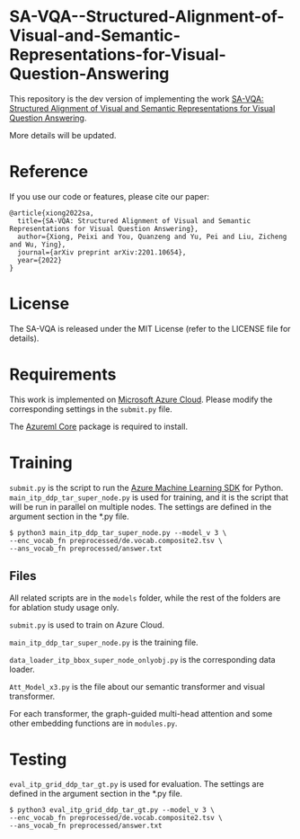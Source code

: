 # SA-VQA--Structured-Alignment-of-Visual-and-Semantic-Representations-for-Visual-Question-Answering

This repository is the dev version of implementing the work [SA-VQA: Structured Alignment of Visual and Semantic Representations for Visual Question Answering](https://arxiv.org/pdf/2201.10654.pdf). 

More details will be updated.

# Reference
If you use our code or features, please cite our paper:
```
@article{xiong2022sa,
  title={SA-VQA: Structured Alignment of Visual and Semantic Representations for Visual Question Answering},
  author={Xiong, Peixi and You, Quanzeng and Yu, Pei and Liu, Zicheng and Wu, Ying},
  journal={arXiv preprint arXiv:2201.10654},
  year={2022}
}
```

# License
The SA-VQA is released under the MIT License (refer to the LICENSE file for details).

# Requirements
This work is implemented on [Microsoft Azure Cloud](https://azure.microsoft.com/en-us/). Please modify the corresponding settings in the ```submit.py``` file.

The [Azureml Core](https://docs.microsoft.com/en-us/python/api/azureml-core/azureml.core?view=azure-ml-py) package is required to install.

# Training
```submit.py``` is the script to run the [Azure Machine Learning SDK](https://docs.microsoft.com/en-us/python/api/overview/azure/ml/?view=azure-ml-py) for Python.
```main_itp_ddp_tar_super_node.py``` is used for training, and it is the script that will be run in parallel on multiple nodes. The settings are defined in the argument section in the *.py file.

```
$ python3 main_itp_ddp_tar_super_node.py --model_v 3 \
--enc_vocab_fn preprocessed/de.vocab.composite2.tsv \
--ans_vocab_fn preprocessed/answer.txt
```

## Files
All related scripts are in the ```models``` folder, while the rest of the folders are for ablation study usage only.

```submit.py``` is used to train on Azure Cloud.

```main_itp_ddp_tar_super_node.py``` is the training file.

```data_loader_itp_bbox_super_node_onlyobj.py``` is the corresponding data loader.

```Att_Model_x3.py``` is the file about our semantic transformer and visual transformer.

For each transformer, the graph-guided multi-head attention and some other embedding functions are in ```modules.py```.

# Testing
```eval_itp_grid_ddp_tar_gt.py``` is used for evaluation. The settings are defined in the argument section in the *.py file.


```
$ python3 eval_itp_grid_ddp_tar_gt.py --model_v 3 \
--enc_vocab_fn preprocessed/de.vocab.composite2.tsv \
--ans_vocab_fn preprocessed/answer.txt
```
